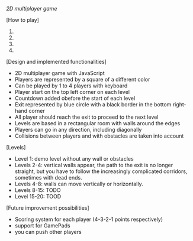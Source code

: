 _2D multiplayer game_

[How to play]

1.
2.
3.
4.

[Design and implemented functionalities]

-   2D multiplayer game with JavaScript
-   Players are represented by a square of a different color
-   Can be played by 1 to 4 players with keyboard
-   Player start on the top left corner on each level
-   Countdown added obefore the start of each level
-   Exit represented by blue circle with a black border in the bottom right-hand corner
-   All player should reach the exit to proceed to the next level
-   Levels are based in a rectangular room with walls around the edges
-   Players can go in any direction, including diagonally
-   Collisions between players and with obstacles are taken into account

[Levels]

-   Level 1: demo level without any wall or obstacles
-   Levels 2-4: vertical walls appear, the path to the exit is no longer straight, but you have to follow the increasingly complicated corridors, sometimes with dead ends.
-   Levels 4-8: walls can move vertically or horizontally.
-   Levels 8-15: TODO
-   Level 15-20: TOOD

[Future improvement possibilities]

-   Scoring system for each player (4-3-2-1 points respectively)
-   support for GamePads
-   you can push other players
